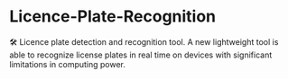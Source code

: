 # Licence-Plate-Recognition
🛠 Licence plate detection and recognition tool. A new lightweight tool is able to recognize license plates in real time on devices with significant limitations in computing power.
